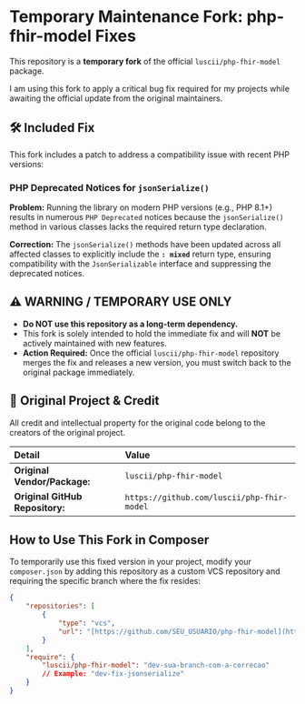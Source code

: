 # Temporary Maintenance Fork: php-fhir-model Fixes

This repository is a **temporary fork** of the official `luscii/php-fhir-model` package.

I am using this fork to apply a critical bug fix required for my projects while awaiting the official update from the original maintainers.

## 🛠️ Included Fix

This fork includes a patch to address a compatibility issue with recent PHP versions:

### PHP Deprecated Notices for `jsonSerialize()`

**Problem:** Running the library on modern PHP versions (e.g., PHP 8.1+) results in numerous `PHP Deprecated` notices because the `jsonSerialize()` method in various classes lacks the required return type declaration.

**Correction:** The `jsonSerialize()` methods have been updated across all affected classes to explicitly include the **`: mixed`** return type, ensuring compatibility with the `JsonSerializable` interface and suppressing the deprecated notices.

## ⚠️ WARNING / TEMPORARY USE ONLY

* **Do NOT use this repository as a long-term dependency.**
* This fork is solely intended to hold the immediate fix and will **NOT** be actively maintained with new features.
* **Action Required:** Once the official `luscii/php-fhir-model` repository merges the fix and releases a new version, you must switch back to the original package immediately.

## 🔗 Original Project & Credit

All credit and intellectual property for the original code belong to the creators of the original project.

| Detail | Value |
| :--- | :--- |
| **Original Vendor/Package:** | `luscii/php-fhir-model` |
| **Original GitHub Repository:** | `https://github.com/luscii/php-fhir-model` |

## How to Use This Fork in Composer

To temporarily use this fixed version in your project, modify your `composer.json` by adding this repository as a custom VCS repository and requiring the specific branch where the fix resides:

```json
{
    "repositories": [
        {
            "type": "vcs",
            "url": "[https://github.com/SEU_USUARIO/php-fhir-model](https://github.com/SEU_USUARIO/php-fhir-model)" 
        }
    ],
    "require": {
        "luscii/php-fhir-model": "dev-sua-branch-com-a-correcao" 
        // Example: "dev-fix-jsonserialize"
    }
}